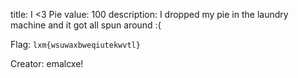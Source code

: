 title: I <3 Pie
value: 100
description: I dropped my pie in the laundry machine and it got all spun around :(

Flag:
`lxm{wsuwaxbweqiutekwvtl}`

Creator: emalcxe!